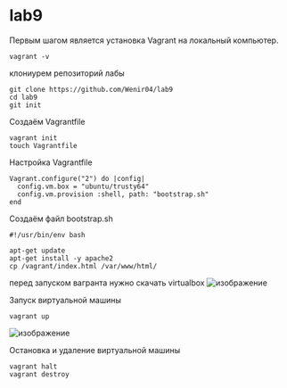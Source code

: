 # lab9


Первым шагом является установка Vagrant на локальный компьютер.
```
vagrant -v
```

клониурем репозиторий лабы
```
git clone https://github.com/Wenir04/lab9
cd lab9
git init
```

Создаём Vagrantfile
```
vagrant init
touch Vagrantfile
```

Настройка Vagrantfile

```
Vagrant.configure("2") do |config|
  config.vm.box = "ubuntu/trusty64"
  config.vm.provision :shell, path: "bootstrap.sh"
end
```


Создаём файл bootstrap.sh


```
#!/usr/bin/env bash

apt-get update
apt-get install -y apache2
cp /vagrant/index.html /var/www/html/
```
перед запуском вагранта нужно скачать virtualbox
![изображение](https://github.com/Wenir04/lab9/assets/113133600/a151ed24-79a3-4b15-b114-057e9bd019ab)


Запуск виртуальной машины


```
vagrant up
```

![изображение](https://github.com/Wenir04/lab9/assets/113133600/acc797d2-cccf-4024-ab25-6140b9ca2a98)


Oстановка и удаление виртуальной машины


```
vagrant halt
vagrant destroy
```
